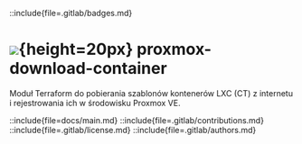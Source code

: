 ::include{file=.gitlab/badges.md}
# ![](https://gitlab.com/pl.rachuna-net/infrastructure/terraform/iac-gitlab/-/raw/main/images/project/proxmox.png){height=20px} proxmox-download-container

Moduł Terraform do pobierania szablonów kontenerów LXC (CT) z internetu i rejestrowania ich w środowisku Proxmox VE.

::include{file=docs/main.md}
::include{file=.gitlab/contributions.md}
::include{file=.gitlab/license.md}
::include{file=.gitlab/authors.md}

